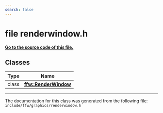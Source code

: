 ```yaml
---
search: false
---
```


# file renderwindow.h

**[Go to the source code of this file.](renderwindow_8h_source.md)**
## Classes

|Type|Name|
|-----|-----|
|class|[**ffw::RenderWindow**](classffw_1_1_render_window.md)|




----------------------------------------
The documentation for this class was generated from the following file: `include/ffw/graphics/renderwindow.h`
